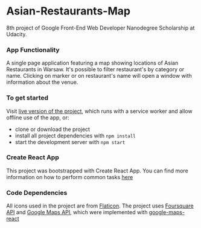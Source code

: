 # Asian-Restaurants-Map
8th project of Google Front-End Web Developer Nanodegree Scholarship at Udacity. 

### App Functionality
A single page application featuring a map showing locations of Asian Restaurants in Warsaw. It's possible to filter restaurant's by category or name. Clicking on marker or on restaurant's name will open a window with information about the venue.

### To get started
Visit [live version of the project](https://klaraborowska.github.io/asian-restaurants-map/), which runs with a service worker and allow offline use of the app, or: 
* clone or download the project
* install all project dependencies with `npm install`
* start the development server with `npm start`


### Create React App
This project was bootstrapped with Create React App. You can find more information on how to perform common tasks [here](https://github.com/facebook/create-react-app/blob/master/packages/react-scripts/template/README.md)

### Code Dependencies
All icons used in the project are from [Flaticon](https://www.flaticon.com/). The project uses [Foursquare API](https://developer.foursquare.com/) and [Google Maps API](https://cloud.google.com/maps-platform/), which were implemented with [google-maps-react](https://github.com/fullstackreact/google-maps-react)